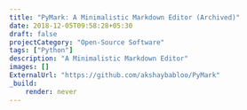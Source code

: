 ```yaml
---
title: "PyMark: A Minimalistic Markdown Editor (Archived)"
date: 2018-12-05T09:58:28+05:30
draft: false
projectCategory: "Open-Source Software"
tags: ["Python"]
description: "A Minimalistic Markdown Editor"
images: []
ExternalUrl: "https://github.com/akshaybabloo/PyMark"
_build:
    render: never
---
```

